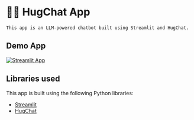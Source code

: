 # 🤗💬 HugChat App
```
This app is an LLM-powered chatbot built using Streamlit and HugChat.
```

## Demo App

[![Streamlit App](https://static.streamlit.io/badges/streamlit_badge_black_white.svg)](https://hugchat.streamlit.app/)

## Libraries used

This app is built using the following Python libraries:
- [Streamlit](https://streamlit.io/)
- [HugChat](https://github.com/Soulter/hugging-chat-api)
